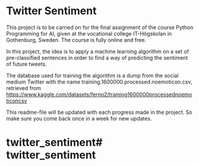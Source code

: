 # Twitter Sentiment
This project is to be carried on for the final assignment of the course Python Programming for AI, given at the vocational college IT-Högskolan in Gothenburg, Sweden. The course is fully online and free.

In this project, the idea is to apply a machine learning algorithm on a set of pre-classified sentences in order to find a way of predicting the sentiment of future tweets.

The database used for training the algorithm is a dump from the social medium Twitter with the name training.1600000.processed.noemoticon.csv, retrieved from https://www.kaggle.com/datasets/ferno2/training1600000processednoemoticoncsv

This readme-file will be updated with each progress made in the project. So make sure you come back once in a week for new updates.

# twitter_sentiment# twitter_sentiment
